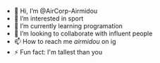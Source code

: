 - 👋 Hi, I’m @AirCorp-Airmidou
- 👀 I’m interested in sport
- 🌱 I’m currently learning programation
- 💞️ I’m looking to collaborate with influent people
- 📫 How to reach me _airmidou_ on ig 
- ⚡ Fun fact: I'm tallest than you 

<!---
AirCorp-Airmidou/AirCorp-Airmidou is a ✨ special ✨ repository because its `README.md` (this file) appears on your GitHub profile.
You can click the Preview link to take a look at your changes.
--->

